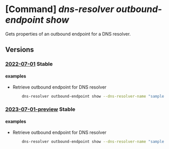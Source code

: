 # [Command] _dns-resolver outbound-endpoint show_

Gets properties of an outbound endpoint for a DNS resolver.

## Versions

### [2022-07-01](/Resources/mgmt-plane/L3N1YnNjcmlwdGlvbnMve30vcmVzb3VyY2Vncm91cHMve30vcHJvdmlkZXJzL21pY3Jvc29mdC5uZXR3b3JrL2Ruc3Jlc29sdmVycy97fS9vdXRib3VuZGVuZHBvaW50cy97fQ==/2022-07-01.xml) **Stable**

<!-- mgmt-plane /subscriptions/{}/resourcegroups/{}/providers/microsoft.network/dnsresolvers/{}/outboundendpoints/{} 2022-07-01 -->

#### examples

- Retrieve outbound endpoint for DNS resolver
    ```bash
        dns-resolver outbound-endpoint show --dns-resolver-name "sampleDnsResolver" --name "sampleOutboundEndpoint" --resource-group "sampleResourceGroup"
    ```

### [2023-07-01-preview](/Resources/mgmt-plane/L3N1YnNjcmlwdGlvbnMve30vcmVzb3VyY2Vncm91cHMve30vcHJvdmlkZXJzL21pY3Jvc29mdC5uZXR3b3JrL2Ruc3Jlc29sdmVycy97fS9vdXRib3VuZGVuZHBvaW50cy97fQ==/2023-07-01-preview.xml) **Stable**

<!-- mgmt-plane /subscriptions/{}/resourcegroups/{}/providers/microsoft.network/dnsresolvers/{}/outboundendpoints/{} 2023-07-01-preview -->

#### examples

- Retrieve outbound endpoint for DNS resolver
    ```bash
        dns-resolver outbound-endpoint show --dns-resolver-name "sampleDnsResolver" --name "sampleOutboundEndpoint" --resource-group "sampleResourceGroup"
    ```
